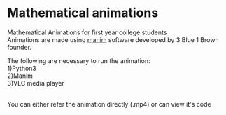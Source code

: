 # Mathematical animations

Mathematical Animations for first year college students
<br/>
Animations are made using <a href="https://github.com/3b1b/manim">manim</a> software developed by 3 Blue 1 Brown founder.

The following are necessary to run the animation:
<br/>1)Python3
<br/>2)Manim
<br/>3)VLC media player
<br/><br/>

You can either refer the animation directly (.mp4) or can view it's code
